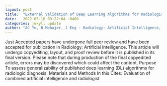 ```yaml
---
layout: post
title:  "External Validation of Deep Learning Algorithms for Radiologic Diagnosis: A Systematic Review"
date:   2022-05-10 03:22:04 -0400
categories: jekyll update
author: "AC Yu, B Mohajer, J Eng - Radiology: Artificial Intelligence, 2022"
---
```

Just Accepted papers have undergone full peer review and have been accepted for publication in Radiology: Artificial Intelligence. This article will undergo copyediting, layout, and proof review before it is published in its final version. Please note that during production of the final copyedited article, errors may be discovered which could affect the content. Purpose To assess generalizability of published deep learning (DL) algorithms for radiologic diagnosis. Materials and Methods In this Cites: Evaluation of combined artificial intelligence and radiologist